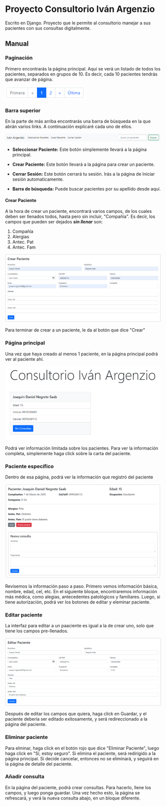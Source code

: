 # Proyecto Consultorio Iván Argenzio

Escrito en Django. Proyecto que le permite al consultorio manejar a sus pacientes con sus consultas digitalmente.


## Manual

### Paginación

Primero encontrarás la página principal. Aquí se verá un listado de todos los pacientes, separados en grupos de 10. Es decir, cada 10 pacientes tendrás que avanzar de página.

![Paginación](pictures/pagination.png)

### Barra superior

En la parte de más arriba encontrarás una barra de búsqueda en la que abrán varios links. A continuación explicaré cada uno de ellos.

![navbar](pictures/navbar.png)

- **Seleccionar Paciente:** Este botón simplemente llevará a la página principal.

- **Crear Paciente:** Este botón llevará a la página para crear un paciente.

- **Cerrar Sesión:** Este botón cerrará tu sesión. Irás a la página de Iniciar sesión automaticamente.

- **Barra de búsqueda:** Puede buscar pacientes por su apellido desde aquí.

#### Crear Paciente

A la hora de crear un paciente, encontrará varios campos, de los cuales deben ser llenados todos, hasta pero sin incluir, "Compañía". Es decir, los campos que pueden ser dejados ***sin llenar*** son:

1. Compañía
2. Alergias
3. Antec. Pat
4. Antec. Fam

![Crear paciente](pictures/create.png)

Para terminar de crear a un paciente, le da al botón que dice "Crear"

### Página principal

Una vez que haya creado al menos 1 paciente, en la página principal podrá ver al paciente ahí.

![Paciente](pictures/index.png)

Podrá ver información limitada sobre los pacientes. Para ver la información completa, simplemente haga click sobre la carta del paciente.

### Paciente específico

Dentro de esa página, podrá ver la información que registró del paciente

![Paciente](pictures/patient.png)

Revisemos la información paso a paso. Primero vemos información básica, nombre, edad, cel, etc. En el siguiente bloque, encontraremos información más médica, como alegias, antecedentes patológicos y familiares. Luego, si tiene autorización, podrá ver los botones de editar y eleminar paciente. 

### Editar paciente

La interfaz para editar a un paaciente es igual a la de crear uno, solo que tiene los campos pre-llenados.

![Editar paciente](pictures/edit_patient.png)

Después de editar los campos que quiera, haga click en Guardar, y el paciente debería ser editado exitosamente, y será redireccionado a la página del paciente.

### Eliminar paciente

Para elminar, haga click en el botón rojo que dice "Eliminar Paciente", luego haga click en "Sí, estoy seguro". Si elimina el paciente, será redirigido a la página principal. Si decide cancelar, entonces no se eliminará, y seguirá en la página de detalle del paciente.

### Añadir consulta

En la página del paciente, podrá crear consultas. Para hacerlo, llene los campos, y luego ponga guardar. Una vez hecho esto, la página se refrescará, y verá la nueva consulta abajo, en un bloque diferente.
